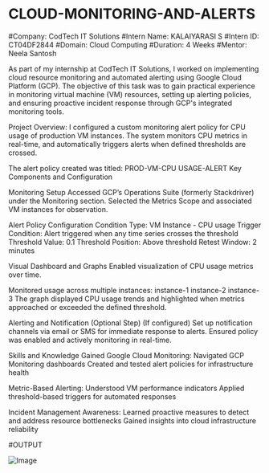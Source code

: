 # CLOUD-MONITORING-AND-ALERTS
#Company: CodTech IT Solutions
#Intern Name: KALAIYARASI S
#Intern ID: CT04DF2844
#Domain: Cloud Computing
#Duration: 4 Weeks
#Mentor: Neela Santosh

As part of my internship at CodTech IT Solutions, I worked on implementing cloud resource monitoring and automated alerting using Google Cloud Platform (GCP). The objective of this task was to gain practical experience in monitoring virtual machine (VM) resources, setting up alerting policies, and ensuring proactive incident response through GCP's integrated monitoring tools.

Project Overview:
I configured a custom monitoring alert policy for CPU usage of production VM instances. The system monitors CPU metrics in real-time, and automatically triggers alerts when defined thresholds are crossed.

The alert policy created was titled:
PROD-VM-CPU USAGE-ALERT
Key Components and Configuration

Monitoring Setup
Accessed GCP’s Operations Suite (formerly Stackdriver) under the Monitoring section.
Selected the Metrics Scope and associated VM instances for observation.

Alert Policy Configuration
Condition Type: VM Instance - CPU usage
Trigger Condition: Alert triggered when any time series crosses the threshold
Threshold Value: 0.1
Threshold Position: Above threshold
Retest Window: 2 minutes

Visual Dashboard and Graphs
Enabled visualization of CPU usage metrics over time.

Monitored usage across multiple instances:
instance-1
instance-2
instance-3
The graph displayed CPU usage trends and highlighted when metrics approached or exceeded the defined threshold.

Alerting and Notification (Optional Step)
(If configured) Set up notification channels via email or SMS for immediate response to alerts.
Ensured policy was enabled and actively monitoring in real-time.

Skills and Knowledge Gained
Google Cloud Monitoring:
Navigated GCP Monitoring dashboards
Created and tested alert policies for infrastructure health

Metric-Based Alerting:
Understood VM performance indicators
Applied threshold-based triggers for automated responses

Incident Management Awareness:
Learned proactive measures to detect and address resource bottlenecks
Gained insights into cloud infrastructure reliability

#OUTPUT

![Image](https://github.com/user-attachments/assets/14ed4696-81ed-4568-badf-fb24c0ebed3c)
